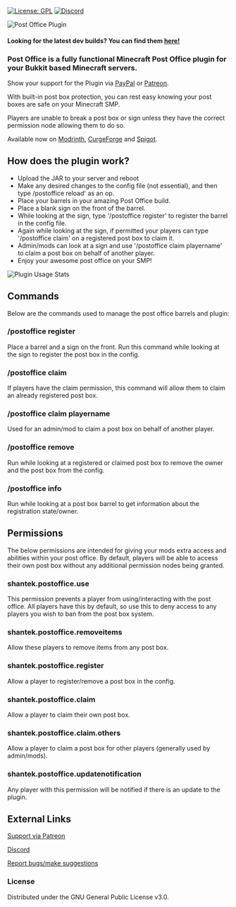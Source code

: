 [![License: GPL](https://img.shields.io/badge/license-GPL-blue.svg)](LICENSE)
[![Discord](https://img.shields.io/discord/628396916639793152.svg?color=%237289da&label=discord)](https://shantek.co/discord)

<img src="https://www.shantek.io/wp-content/uploads/2024/09/Banner.png" alt="Post Office Plugin" />

#### Looking for the latest dev builds? You can find them [here!](https://shantek.dev/job/PostOffice/)

### Post Office is a fully functional Minecraft Post Office plugin for your Bukkit based Minecraft servers.

Show your support for the Plugin via [PayPal](https://www.paypal.com/donate/?hosted_button_id=9N3RCSJF6PYPU) or [Patreon](https://shantek.co/patreon).

With built-in post box protection, you can rest easy knowing your post boxes are safe on your Minecraft SMP.

Players are unable to break a post box or sign unless they have the correct permission node allowing them to do so.

Available now on [Modrinth](https://modrinth.com/plugin/postoffice), [CurgeForge](https://www.curseforge.com/minecraft/bukkit-plugins/post-office/) and [Spigot](https://www.spigotmc.org/resources/post-office.108343/).

## How does the plugin work?

- Upload the JAR to your server and reboot
- Make any desired changes to the config file (not essential), and then type /postoffice reload' as an op.
- Place your barrels in your amazing Post Office build.
- Place a blank sign on the front of the barrel.
- While looking at the sign, type '/postoffice register' to register the barrel in the config file.
- Again while looking at the sign, if permitted your players can type '/postoffice claim' on a registered post box to claim it.
- Admin/mods can look at a sign and use '/postoffice claim playername' to claim a post box on behalf of another player.
- Enjoy your awesome post office on your SMP!

![Plugin Usage Stats](https://bstats.org/signatures/bukkit/Post%20Office.svg)

## Commands
Below are the commands used to manage the post office barrels and plugin:

### /postoffice register
Place a barrel and a sign on the front. Run this command while looking at the sign to register the post box in the config.

### /postoffice claim
If players have the claim permission, this command will allow them to claim an already registered post box.

### /postoffice claim playername
Used for an admin/mod to claim a post box on behalf of another player.

### /postoffice remove
Run while looking at a registered or claimed post box to remove the owner and the post box from the config.

### /postoffice info
Run while looking at a post box barrel to get information about the registration state/owner.


## Permissions
The below permissions are intended for giving your mods extra access and abilities within your post office. By default, players will be able to access their own post box without any additional permission nodes being granted.

### shantek.postoffice.use
This permission prevents a player from using/interacting with the post office. All players have this by default, so use this to deny access to any players you wish to ban from the post box system.

### shantek.postoffice.removeitems
Allow these players to remove items from any post box.

### shantek.postoffice.register
Allow a player to register/remove a post box in the config.

### shantek.postoffice.claim
Allow a player to claim their own post box.

### shantek.postoffice.claim.others
Allow a player to claim a post box for other players (generally used by admin/mods).

### shantek.postoffice.updatenotification
Any player with this permission will be notified if there is an update to the plugin.

## External Links

[Support via Patreon](https://shantek.co/patreon)

[Discord](https://shantek.co/discord)

[Report bugs/make suggestions](https://github.com/shantek/PostOffice/issues)

### License
Distributed under the GNU General Public License v3.0.
